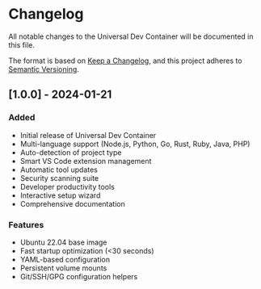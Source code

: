 # Changelog

All notable changes to the Universal Dev Container will be documented in this file.

The format is based on [Keep a Changelog](https://keepachangelog.com/en/1.0.0/),
and this project adheres to [Semantic Versioning](https://semver.org/spec/v2.0.0.html).

## [1.0.0] - 2024-01-21

### Added
- Initial release of Universal Dev Container
- Multi-language support (Node.js, Python, Go, Rust, Ruby, Java, PHP)
- Auto-detection of project type
- Smart VS Code extension management
- Automatic tool updates
- Security scanning suite
- Developer productivity tools
- Interactive setup wizard
- Comprehensive documentation

### Features
- Ubuntu 22.04 base image
- Fast startup optimization (<30 seconds)
- YAML-based configuration
- Persistent volume mounts
- Git/SSH/GPG configuration helpers